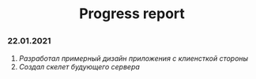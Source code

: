 **<p align="center">Progress report</p>**
=====================


### 22.01.2021
1. _Разработал примерный дизайн приложения с клиенсткой стороны_
2. _Создал скелет будующего сервера_


